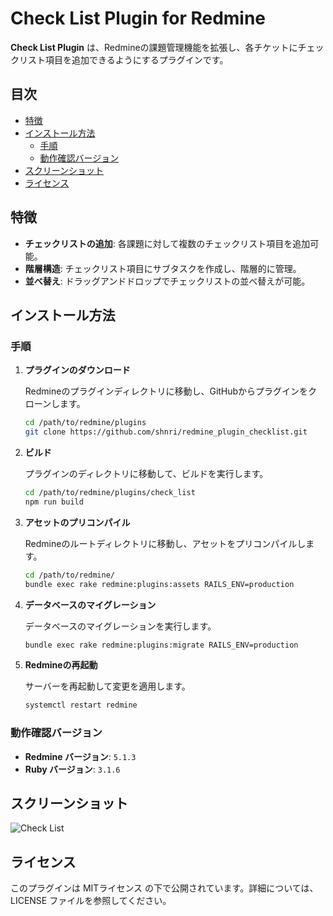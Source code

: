 # Check List Plugin for Redmine

**Check List Plugin** は、Redmineの課題管理機能を拡張し、各チケットにチェックリスト項目を追加できるようにするプラグインです。

## 目次

- [特徴](#特徴)
- [インストール方法](#インストール方法)
  - [手順](#手順)
  - [動作確認バージョン](#動作確認バージョン)
- [スクリーンショット](#スクリーンショット)
- [ライセンス](#ライセンス)

## 特徴

- **チェックリストの追加**: 各課題に対して複数のチェックリスト項目を追加可能。
- **階層構造**: チェックリスト項目にサブタスクを作成し、階層的に管理。
- **並べ替え**: ドラッグアンドドロップでチェックリストの並べ替えが可能。

## インストール方法

### 手順

1. **プラグインのダウンロード**

   Redmineのプラグインディレクトリに移動し、GitHubからプラグインをクローンします。
   ```bash
   cd /path/to/redmine/plugins
   git clone https://github.com/shnri/redmine_plugin_checklist.git

2. **ビルド**
   
   プラグインのディレクトリに移動して、ビルドを実行します。
   ```bash
   cd /path/to/redmine/plugins/check_list
   npm run build

4. **アセットのプリコンパイル**
   
   Redmineのルートディレクトリに移動し、アセットをプリコンパイルします。
   ```bash
   cd /path/to/redmine/
   bundle exec rake redmine:plugins:assets RAILS_ENV=production

6. **データベースのマイグレーション**

   データベースのマイグレーションを実行します。
   ```bash
   bundle exec rake redmine:plugins:migrate RAILS_ENV=production

8. **Redmineの再起動**
   
   サーバーを再起動して変更を適用します。
   ```bash
   systemctl restart redmine

### 動作確認バージョン

- **Redmine バージョン**: `5.1.3`
- **Ruby バージョン**: `3.1.6`

## スクリーンショット

![Check List](https://github.com/shnri/redmine_plugin_checklist/blob/master/img/checklist.png)

## ライセンス
このプラグインは MITライセンス の下で公開されています。詳細については、LICENSE ファイルを参照してください。
